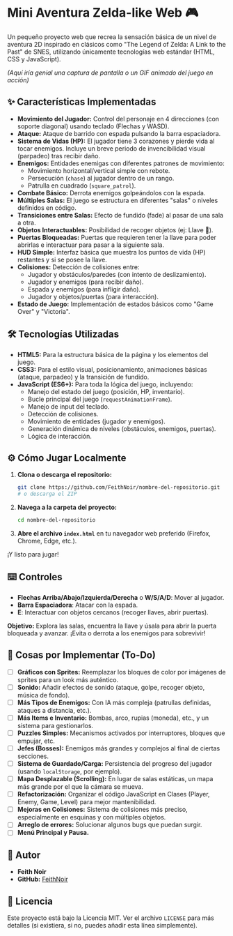 # Mini Aventura Zelda-like Web 🎮

Un pequeño proyecto web que recrea la sensación básica de un nivel de aventura 2D inspirado en clásicos como "The Legend of Zelda: A Link to the Past" de SNES, utilizando únicamente tecnologías web estándar (HTML, CSS y JavaScript).

<!-- ![Gameplay GIF/Screenshot](link_to_image.png) -->
*(Aquí iría genial una captura de pantalla o un GIF animado del juego en acción)*

## ✨ Características Implementadas

*   **Movimiento del Jugador:** Control del personaje en 4 direcciones (con soporte diagonal) usando teclado (Flechas y WASD).
*   **Ataque:** Ataque de barrido con espada pulsando la barra espaciadora.
*   **Sistema de Vidas (HP):** El jugador tiene 3 corazones y pierde vida al tocar enemigos. Incluye un breve periodo de invencibilidad visual (parpadeo) tras recibir daño.
*   **Enemigos:** Entidades enemigas con diferentes patrones de movimiento:
    *   Movimiento horizontal/vertical simple con rebote.
    *   Persecución (`chase`) al jugador dentro de un rango.
    *   Patrulla en cuadrado (`square_patrol`).
*   **Combate Básico:** Derrota enemigos golpeándolos con la espada.
*   **Múltiples Salas:** El juego se estructura en diferentes "salas" o niveles definidos en código.
*   **Transiciones entre Salas:** Efecto de fundido (fade) al pasar de una sala a otra.
*   **Objetos Interactuables:** Posibilidad de recoger objetos (ej: Llave 🔑).
*   **Puertas Bloqueadas:** Puertas que requieren tener la llave para poder abrirlas e interactuar para pasar a la siguiente sala.
*   **HUD Simple:** Interfaz básica que muestra los puntos de vida (HP) restantes y si se posee la llave.
*   **Colisiones:** Detección de colisiones entre:
    *   Jugador y obstáculos/paredes (con intento de deslizamiento).
    *   Jugador y enemigos (para recibir daño).
    *   Espada y enemigos (para infligir daño).
    *   Jugador y objetos/puertas (para interacción).
*   **Estado de Juego:** Implementación de estados básicos como "Game Over" y "Victoria".

## 🛠️ Tecnologías Utilizadas

*   **HTML5:** Para la estructura básica de la página y los elementos del juego.
*   **CSS3:** Para el estilo visual, posicionamiento, animaciones básicas (ataque, parpadeo) y la transición de fundido.
*   **JavaScript (ES6+):** Para toda la lógica del juego, incluyendo:
    *   Manejo del estado del juego (posición, HP, inventario).
    *   Bucle principal del juego (`requestAnimationFrame`).
    *   Manejo de input del teclado.
    *   Detección de colisiones.
    *   Movimiento de entidades (jugador y enemigos).
    *   Generación dinámica de niveles (obstáculos, enemigos, puertas).
    *   Lógica de interacción.

## ⚙️ Cómo Jugar Localmente

1.  **Clona o descarga el repositorio:**
    ```bash
    git clone https://github.com/FeithNoir/nombre-del-repositorio.git
    # o descarga el ZIP
    ```
2.  **Navega a la carpeta del proyecto:**
    ```bash
    cd nombre-del-repositorio
    ```
3.  **Abre el archivo `index.html`** en tu navegador web preferido (Firefox, Chrome, Edge, etc.).

¡Y listo para jugar!

## ⌨️ Controles

*   **Flechas Arriba/Abajo/Izquierda/Derecha** o **W/S/A/D**: Mover al jugador.
*   **Barra Espaciadora**: Atacar con la espada.
*   **E**: Interactuar con objetos cercanos (recoger llaves, abrir puertas).

**Objetivo:** Explora las salas, encuentra la llave y úsala para abrir la puerta bloqueada y avanzar. ¡Evita o derrota a los enemigos para sobrevivir!

## 🚀 Cosas por Implementar (To-Do)

*   [ ] **Gráficos con Sprites:** Reemplazar los bloques de color por imágenes de sprites para un look más auténtico.
*   [ ] **Sonido:** Añadir efectos de sonido (ataque, golpe, recoger objeto, música de fondo).
*   [ ] **Más Tipos de Enemigos:** Con IA más compleja (patrullas definidas, ataques a distancia, etc.).
*   [ ] **Más Items e Inventario:** Bombas, arco, rupias (moneda), etc., y un sistema para gestionarlos.
*   [ ] **Puzzles Simples:** Mecanismos activados por interruptores, bloques que empujar, etc.
*   [ ] **Jefes (Bosses):** Enemigos más grandes y complejos al final de ciertas secciones.
*   [ ] **Sistema de Guardado/Carga:** Persistencia del progreso del jugador (usando `localStorage`, por ejemplo).
*   [ ] **Mapa Desplazable (Scrolling):** En lugar de salas estáticas, un mapa más grande por el que la cámara se mueva.
*   [ ] **Refactorización:** Organizar el código JavaScript en Clases (Player, Enemy, Game, Level) para mejor mantenibilidad.
*   [ ] **Mejoras en Colisiones:** Sistema de colisiones más preciso, especialmente en esquinas y con múltiples objetos.
*   [ ] **Arreglo de errores:** Solucionar algunos bugs que puedan surgir.
*   [ ] **Menú Principal y Pausa.**

## 👤 Autor

*   **Feith Noir**
*   **GitHub:** [FeithNoir](https://github.com/FeithNoir)

## 📄 Licencia

Este proyecto está bajo la Licencia MIT. Ver el archivo `LICENSE` para más detalles (si existiera, si no, puedes añadir esta línea simplemente).